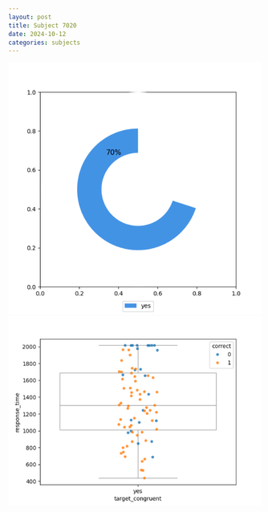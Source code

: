 ```yaml
---
layout: post
title: Subject 7020
date: 2024-10-12
categories: subjects
---
```


![](data/7020/run-1/7020_accuracy_target_congruence.png)
![](data/7020/run-1/7020_rt_congruence.png)
